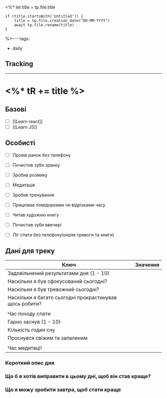 <%*
	let title = tp.file.title
	
	if (title.startsWith('Untitled')) {
		title = tp.file.creation_date("DD-MM-YYYY")
		await tp.file.rename(title)
	}
%>---
tags:
- daily
## Tracking
---
# <%* tR += title %>

## Базові

- [ ] [[Learn react]]
- [ ] [[Learn JS]]

## Особисті

- [ ] Провів ранок без телефону
- [ ] Почистив зуби зранку
- [ ] Зробив розмику

- [ ] Медитація
- [ ] Зробив тренування
- [ ] Працював помідорками чи відрізками часу

- [ ] Читав художню книгу
- [ ] Почистив зуби ввечері
- [ ] Ліг спати без телефону(окрім тривоги та книги)

## Дані для треку


| Ключ                                                    | Значення |
| ------------------------------------------------------- | -------- |
| Задовільнений результатами дня (1 - 10)                 |          |
| Наскільки я був сфокусований сьогодні?                  |          |
| Наскільки я був тревожний сьогодні?                     |          |
| Наскільки я багато сьогодні прокрастинував щось робити? |          |
|                                                         |          |
| Час походу спати                                        |          |
| Гарно заснув (1 - 10)                                   |          |
| Кількість годин сну                                     |          |
| Проснувся свіжим та запаленим                           |          |
|                                                         |          |
| Час медитації                                           |          |

### Короткий опис дня


### Що б я хотів виправити в цьому дні, щоб він став краще?


### Що я можу зробити завтра, щоб стати краще


